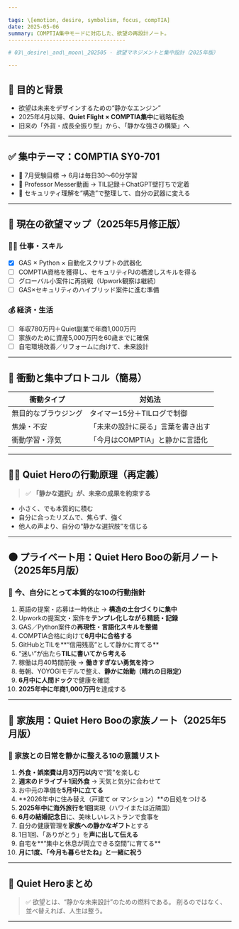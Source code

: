 ```yaml
---

tags: \[emotion, desire, symbolism, focus, compTIA]
date: 2025-05-06
summary: COMPTIA集中モードに対応した、欲望の再設計ノート。
-------------------------------------

# 03\_desire\_and\_moon\_202505 - 欲望マネジメントと集中設計（2025年版）

---
```


## 🎯 目的と背景

* 欲望は未来をデザインするための“静かなエンジン”
* 2025年4月以降、**Quiet Flight × COMPTIA集中**に戦略転換
* 旧来の「外貨・成長全振り型」から、「静かな強さの構築」へ

---

## ✅ 集中テーマ：COMPTIA SY0-701

* 📆 7月受験目標 → 6月は毎日30〜60分学習
* 📘 Professor Messer動画 → TIL記録＋ChatGPT壁打ちで定着
* 🧠 セキュリティ理解を“構造”で整理して、自分の武器に変える

---

## 📌 現在の欲望マップ（2025年5月修正版）

### 🧑‍💻 仕事・スキル

* [x] GAS × Python × 自動化スクリプトの武器化
* [ ] COMPTIA資格を獲得し、セキュリティPJの橋渡しスキルを得る
* [ ] グローバル小案件に再挑戦（Upwork観察は継続）
* [ ] GAS×セキュリティのハイブリッド案件に進む準備

### 💰 経済・生活

* [ ] 年収780万円＋Quiet副業で年商1,000万円
* [ ] 家族のために資産5,000万円を60歳までに確保
* [ ] 自宅環境改善／リフォームに向けて、未来設計

---

## 🔧 衝動と集中プロトコル（簡易）

| 衝動タイプ      | 対処法                 |
| ---------- | ------------------- |
| 無目的なブラウジング | タイマー15分＋TILログで制御    |
| 焦燥・不安      | 「未来の設計に戻る」言葉を書き出す   |
| 衝動学習・浮気    | 「今月はCOMPTIA」と静かに言語化 |

---

## 🧘‍♂️ Quiet Heroの行動原理（再定義）

> ✅ **「静かな選択」が、未来の成果を約束する**

* 小さく、でも本質的に積む
* 自分に合ったリズムで、焦らず、強く
* 他人の声より、自分の“静かな選択肢”を信じる

---

## 🌑 プライベート用：Quiet Hero Booの新月ノート（2025年5月版）
### 🔸 今、自分にとって本質的な10の行動指針

1. 英語の提案・応募は一時休止 → **構造の土台づくりに集中**
2. Upworkの提案文・案件を**テンプレ化しながら精読・記録**
3. GAS／Python案件の**再現性・言語化スキルを整備**
4. COMPTIA合格に向けて**6月中に合格する**
5. GitHubとTILを\*\*“信用残高”として静かに育てる\*\*
6. “迷い”が出たら**TILに書いてから考える**
7. 稼働は月40時間前後 → **働きすぎない勇気を持つ**
8. 毎朝、YOYOGIモデルで整え、**静かに始動（晴れの日限定）**
9. **6月中に人間ドック**で健康を確認
10. **2025年中に年商1,000万円**を達成する

---

## 🏡 家族用：Quiet Hero Booの家族ノート（2025年5月版）

### 🔸 家族との日常を静かに整える10の意識リスト

1. **外食・娯楽費は月3万円以内**で“質”を楽しむ
2. **週末のドライブ＋1回外食** → 天気と気分に合わせて
3. お中元の準備を**5月中に立てる**
4. \*\*2026年中に住み替え（戸建て or マンション）\*\*の目処をつける
5. **2025年中に海外旅行を1回**実現（ハワイまたは近隣国）
6. **6月の結婚記念日**に、美味しいレストランで食事を
7. 自分の健康管理を**家族への静かなギフト**とする
8. 1日1回、「ありがとう」を**声に出して伝える**
9. 自宅を\*\*“集中と休息が両立できる空間”に育てる\*\*
10. **月に1度、「今月も暮らせたね」と一緒に祝う**

---

## 🌅 Quiet Heroまとめ

> ✅ 欲望とは、“静かな未来設計”のための燃料である。
> 削るのではなく、並べ替えれば、人生は整う。

---



